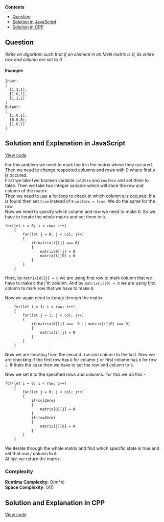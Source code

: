 **Contents**

- [Question](#question)
- [Solution in JavaScript](#solution-and-explanation-in-javascript)
- [Solution in CPP](#solution-and-explanation-in-cpp)

## Question
*Write an algorithm such that if an element in an MxN matrix is 0, its entire row and column are set to 0*

#### Example 
```
Input: 
[
  [1,1,1],
  [1,0,1],
  [1,1,1]
]
Output: 
[
  [1,0,1],
  [0,0,0],
  [1,0,1]
]
```

## Solution and Explanation in JavaScript

[View code](/Array%20and%20Strings/Array/ZeroMatrix/ZeroMatrix.js)

For this problem we need to mark the `0` in the matrix where they occured. Then we need to change respected columns and rows wtih 0 where first `0` is occured. <br>
First we take two boolean variable `colZero` and `rowZero` and set them to false. Then we take two integer variable which will store the row and column of the matrix. <br>
Then we need to use a for loop to check in which column `0` is occured. If `0` is found then set `true` instead of `0` `colZero = true`. We do the same for the row. <br>
Now we need to specify which column and row we need to make 0. So we have to iterate the whole matrix and set them to `0`. 

```
for(let i = 0; i < row; i++)
    {
        for(let j = 0; j < col; j++)
        {
            if(matrix[i][j] === 0)
            {
                matrix[0][j] = 0
                matrix[i][0] = 0
            }
        }
    }
```
Here, by `matrix[0][j] = 0` we are using first row to mark column that we have to make `0` the j'th column. And by `matrix[i][0] = 0` we are using first column to mark row that we have to make `0`. <br>

Now we again need to iterate through the matrix.
```
    for(let i = 1; i < row; i++)
    {
        for(let j = 1; j < col; j++)
        {
            if(matrix[0][j] ===  0 || matrix[i][0] === 0)
            {
                matrix[i][j] = 0
            }
        }
    }
```
Now we are iterating from the second row and column to the last. Now we are checking if the first row has `0` for column `j` or first column has `0` for row `i`. If thats the case then we have to set the row and column to `0`. <br>

Now we set `0` to the specified rows and columns. For this we do this - 
```
for(let i = 0; i < row; i++)
    {
        for(let j = 0; j < col; j++)
        {
            if(colZero)
            {
                matrix[0][j] = 0
            }
            if(rowZero)
            {
                matrix[j][0] = 0
            }
        }
    }
```

We iterate through the whole matrix and find which specific state is true and set that row / column to `0`. <br>
At last we return the matrix. 


### Complexity
**Runtime Complexity**: O(m*n) <br>
**Space Complexity**: O(1)

## Solution and Explanation in CPP

[View code](/Array%20and%20Strings/Array/ZeroMatrix/ZeroMatrix01.cpp)